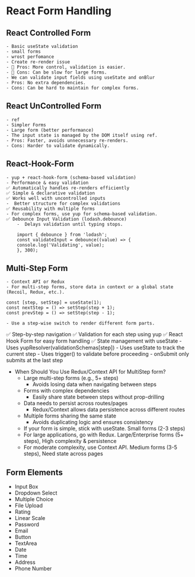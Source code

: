 # React Form Handling

## React Controlled Form
    - Basic useState validation
    - small forms
    - wrost perfomance 
    - Create re-render issue
    - 🔹 Pros: More control, validation is easier.
    - 🔹 Cons: Can be slow for large forms.
    - We can validate input fields using useState and onBlur
    - Pros: No extra dependencies.
    - Cons: Can be hard to maintain for complex forms.
## React UnControlled Form
    - ref
    - Simpler Forms
    - Large form (better performance)
    - The input state is managed by the DOM itself using ref.
    - Pros: Faster, avoids unnecessary re-renders.
    - Cons: Harder to validate dynamically.
## React-Hook-Form
    - yup + react-hook-form (schema-based validation)
    - Performance & easy validation
    ✅ Automatically handles re-renders efficiently
    ✅ Simple & declarative validation
    ✅ Works well with uncontrolled inputs
    -  Better structure for complex validations
    ✅ Reusability with multiple forms
    - For complex forms, use yup for schema-based validation.
    ✅ Debounce Input Validation (lodash.debounce)
        -  Delays validation until typing stops.

        import { debounce } from 'lodash';
        const validateInput = debounce((value) => {
        console.log('Validating', value);
        }, 300);

## Multi-Step Form
    - Context API or Redux
    - For multi-step forms, store data in context or a global state (Recoil, Redux, etc.).

    const [step, setStep] = useState(1);
    const nextStep = () => setStep(step + 1);
    const prevStep = () => setStep(step - 1);

    - Use a step-wise switch to render different form parts.

✅ Step-by-step navigation
✅ Validation for each step using yup
✅ React Hook Form for easy form handling
✅ State management with useState
    - Uses yupResolver(validationSchemas[step])
    - Uses useState to track the current step
    - Uses trigger() to validate before proceeding
    - onSubmit only submits at the last step
- When Should You Use Redux/Context API for MultiStep form?
    - Large multi-step forms (e.g., 5+ steps)
        - Avoids losing data when navigating between steps
    - Forms with complex dependencies
        - Easily share state between steps without prop-drilling
    - Data needs to persist across routes/pages
        - Redux/Context allows data persistence across different routes
    - Multiple forms sharing the same state
        - Avoids duplicating logic and ensures consistency
    - If your form is simple, stick with useState. Small forms (2-3 steps)
    - For large applications, go with Redux. Large/Enterprise forms (5+ steps), High complexity & persistence
    - For moderate complexity, use Context API. Medium forms (3-5 steps), Need state across pages

## Form Elements
   - Input Box
   - Dropdown Select 
   - Multiple Choice
   - File Upload
   - Rating
   - Linear Scale
   - Password
   - Email
   - Button
   - TextArea
   - Date
   - Time
   - Address
   - Phone Number